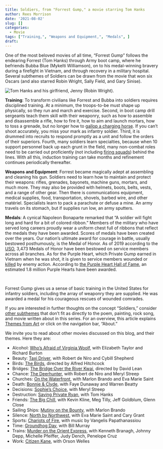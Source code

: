 ```yaml
---
title: Soldiers, from "Forrest Gump," a movie starring Tom Hanks
author: Rees Morrison
date: '2021-08-02'
slug: []
categories:
  - Movie
tags: ["Training,", "Weapons and Equipment,", "Medals", ]
draft:
---
```


One of the most beloved movies of all time, “Forrest Gump” follows the endearing Forrest (Tom Hanks) through Army boot camp, where he befriends Bubba Blue (Mykelti Williamson), on to his medal-winning bravery during a firefight in Vietnam, and through recovery in a military hospital.  Several subthemes of Soldiers can be drawn from the movie that won six Oscars (and also starred Robin Wright, Sally Field, and Gary Sinise).

<!--more-->

![Tom Hanks and his girlfriend, Jenny (Robin Wright).](/media/SoldiersGump.webp)

**Training**: To transform civilians like Forrest and Bubba into soldiers requires disciplined training.  At a minimum, the troops-to-be must shape up physically, so they run and march and exercise.  Second, in boot camp drill sergeants teach them skill with their weaponry, such as how to assemble and disassemble a rifle, how to fire it, how to aim and launch mortars, how to toss a grenade, but no longer how to [gallop a charging horse](https://themesfromart.com/post/2021-08-02-soldiers-from-the-charge-of-the-light-brigade-by-alfred-lord-tennyson/soldierscharge/).  If you can’t shoot accurately, you miss your mark as infantry soldier.  Third, it is drummed into recruits to respond promptly as a unit and follow the orders of their superiors.  Fourth, many soldiers learn specialties, because when 10 support personnel back up each grunt in the field, many non-combat roles need to be carried out proficiently (not including [firing squads](https://themesfromart.com/post/2021-08-02-soldiers-the-execution-of-maximilian-a-painting-by-edouard-manet/soldiersmanet/)) behind the lines.  With all this, induction training can take months and refinement continues periodically thereafter.  

**Weapons and Equipment**:  Forrest became magically adept at assembling and cleaning his gun.  Soldiers need to learn how to maintain and protect their weapons: rifles, grenades, bayonets, machine guns, mortars, and much more.  They may also be provided with helmets, boots, belts, vests, and a range of other gear.  Then there is communications equipment, medical supplies, food, transportation, shovels, barbed wire, and other matériel.  Specialists learn to pack a parachute or defuse a mine.  An army travels on its stomach, but if supplies run low, an army sputters.

**Medals**:   A cynical Napoleon Bonaparte remarked that “A soldier will fight long and hard for a bit of colored ribbon.”  Members of the military who have served long careers proudly wear a uniform chest full of ribbons that reflect the medals they have been awarded.  Scores of medals have been created over the years.  Our nation’s ultimate award for courage in battle, usually bestowed posthumously, is the Medal of Honor.   As of 2019 according to the [USO](https://www.uso.org/stories/2517-military-medals-of-america), 3,473 Medals of Honor have been bestowed on service members across all branches.  As for the Purple Heart, which Private Gump earned in Vietnam when he was shot, it is given to service members wounded or [killed](https://themesfromart.com/post/2021-08-02-soldiers-from-travellin-soldier-a-song-by-the-chicks/soldierschicks/) by enemy action.  According to [the Purple Heart Hall of Fame](https://www.thepurpleheart.com/questions/), an estimated 1.8 million Purple Hearts have been awarded.

&nbsp;

Forrest Gump gives us a sense of basic training in the United States for infantry soldiers, including the array of weaponry they are supplied.  He was awarded a medal for his courageous rescues of wounded comrades. 

If you are interested in further thoughts on the concept “Soldiers,” consider [other subthemes](https://themesfromart.com/post/2021-08-02-soldiers-additional-subthemes/soldiersaddl/) that don’t fit as directly to the poem, painting, rock song, and movie written about in this series.  For an overview, this article explains [Themes from Art](http://bit.ly/3sRXopI) or click on the navigation bar, “About.”

We invite you to read about other movies discussed on this blog, and their themes.  Here they are:

* Alcohol: [Who’s Afraid of Virginia Woolf](https://themesfromart.com/post/2021-02-03-alcohol-woolf-nichols/alcoholwoolfnichols/), with Elizabeth Taylor and Richard Burton
* Beauty: [Taxi Driver](https://themesfromart.com/post/2021-04-21-beauty-taxi-driver-a-movie-with-robert-de-niro-and-cybill-shepherd/beautytaxi/), with Robert de Niro and Cybill Shepherd
* Birds: [The Birds](https://themesfromart.com/post/2021-06-07-birds-the-birds-a-movie-directed-by-alfred-hitchcock/birdsthebirds/), directed by Alfred Hitchcock
* Bridges: [The Bridge Over the River Kwai](https://themesfromart.com/post/2021-07-26-bridges-from-bridge-over-troubled-waters-a-song-by-simon-garfunkel/bridgestroubled/), directed by David Lean
* Chance: [The Deerhunter](https://themesfromart.com/post/2021-03-14-chancewinner/chancewinner/), with Robert de Niro and Meryl Streep
* Churches: [On the Waterfront](https://themesfromart.com/post/2021-05-21-churches-from-on-the-waterfront-a-movie-with-marlon-brando/churcheswaterfront/), with Marlon Brando and Eva Marie Saint
* Death: [Bonnie & Clyde](https://themesfromart.com/post/2021-05-03-death-from-bonnie-clyde-a-movie-starring-warren-beatty-and-faye-dunaway/deathbonnie/), with Faye Dunaway and Warren Beatty
* Decisions: [Sophie’s Choice](https://themesfromart.com/post/2021-02-08-decisions-sophie-s-choice-with-meryl-streep/decisionssophies/), with Meryl Streep
* Destruction: [Saving Private Ryan](https://themesfromart.com/post/2021-02-18-destruction-saving-private-ryan-a-movie-by-steven-spielberg/destructionsaving/), with Tom Hanks
* Friends: [The Big Chill](https://themesfromart.com/post/2021-06-20-friends-the-big-chill-a-movied-directed-by-lawrence-kasdan/friendschill/), with Kevin Kline, Meg Tilly, Jeff Goldblum, Glenn Close
* Sailing Ships: [Mutiny on the Bounty](https://themesfromart.com/post/2021-06-26-sailing-ships-mutiny-on-the-bounty-a-movie-with/sailingshipsmutiny/), with Marlon Brando
* Silence: [North by Northwest](https://themesfromart.com/post/silencenorthwest/), with Eva Marie Saint and Cary Grant
* Sports: [Chariots of Fire](https://themesfromart.com/post/2021-07-12-sports-from-chariots-of-fire-a-movie-about-the-1924-olypics/sportschariots/), with music by Vangelis Papathanassiou
* Time: [Groundhog Day](https://themesfromart.com/post/2021-03-08-time-from-groundhog-day-starring-bill-murray/timegroundhog/), with Bill Murray
* Trains: [Murder on the Orient Express](https://themesfromart.com/post/2021-05-10-trains-from-murder-on-the-orient-express-a-movie-directed-by-sidney-lumet/trainsorient/), with Kenneth Branagh, Johnny Depp, Michelle Pfeiffer, Judy Dench, Penelope Cruz
* Work: [Citizen Kane](https://themesfromart.com/post/2021-02-26-workkane/workkane/), with Orson Welles
